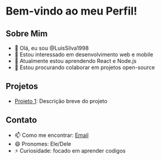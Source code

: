 # Bem-vindo ao meu Perfil!

## Sobre Mim
- 👋 Olá, eu sou @LuisSilva1998
- 👀 Estou interessado em desenvolvimento web e mobile
- 🌱 Atualmente estou aprendendo React e Node.js
- 💞️ Estou procurando colaborar em projetos open-source

## Projetos
- [Projeto 1](link-para-o-projeto): Descrição breve do projeto

## Contato
- 📫 Como me encontrar: [Email](mailto:luishenrique.ext@hotmail.com) 
- 😄 Pronomes: Ele/Dele
- ⚡ Curiosidade: focado em aprender codigos

